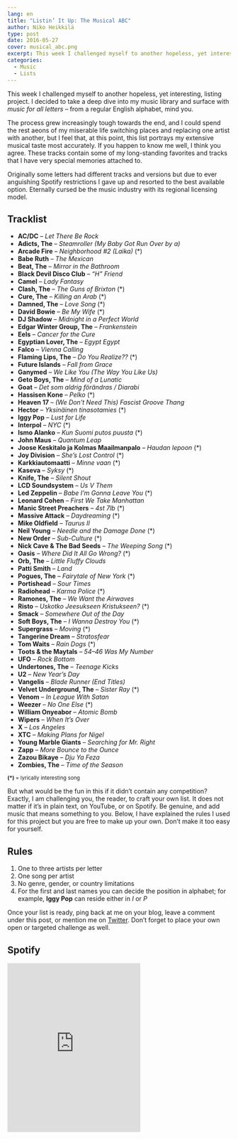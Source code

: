 ```yaml
---
lang: en
title: "Listin’ It Up: The Musical ABC"
author: Niko Heikkilä
type: post
date: 2016-05-27
cover: musical_abc.png
excerpt: This week I challenged myself to another hopeless, yet interesting, listing project.
categories:
  - Music
  - Lists
---
```


This week I challenged myself to another hopeless, yet interesting, listing project. I decided to take a deep dive into my music library and surface with _music for all letters_ – from a regular English alphabet, mind you.

The process grew increasingly tough towards the end, and I could spend the rest aeons of my miserable life switching places and replacing one artist with another, but I feel that, at this point, this list portrays my extensive musical taste most accurately. If you happen to know me well, I think you agree. These tracks contain some of my long-standing favorites and tracks that I have very special memories attached to.

Originally some letters had different tracks and versions but due to ever anguishing Spotify restrictions I gave up and resorted to the best available option. Eternally cursed be the music industry with its regional licensing model.

## Tracklist

<!--alex ignore-->

- **AC/DC** – _Let There Be Rock_
- **Adicts, The** – _Steamroller (My Baby Got Run Over by a)_
- **Arcade Fire** – _Neighborhood #2 (Laika)_ (\*)
- **Babe Ruth** – _The Mexican_
- **Beat, The** – _Mirror in the Bathroom_
- **Black Devil Disco Club** – _“H” Friend_
- **Camel** – _Lady Fantasy_
- **Clash, The** – _The Guns of Brixton_ (\*)
- **Cure, The** – _Killing an Arab_ (\*)
- **Damned, The** – _Love Song_ (\*)
- **David Bowie** – _Be My Wife_ (\*)
- **DJ Shadow** – _Midnight in a Perfect World_
- **Edgar Winter Group, The** – _Frankenstein_
- **Eels** – _Cancer for the Cure_
- **Egyptian Lover, The** – _Egypt Egypt_
- **Falco** – _Vienna Calling_
- **Flaming Lips, The** – _Do You Realize??_ (\*)
- **Future Islands** – _Fall from Grace_
- **Ganymed** – _We Like You (The Way You Like Us)_
- **Geto Boys, The** – _Mind of a Lunatic_
- **Goat** – _Det som aldrig förändras / Diarabi_
- **Hassisen Kone** – _Pelko_ (\*)
- **Heaven 17** – _(We Don’t Need This) Fascist Groove Thang_
- **Hector** &#8211; _Yksinäinen tinasotamies_ (\*)
- **Iggy Pop** – _Lust for Life_
- **Interpol** – _NYC_ (\*)
- **Ismo Alanko** – _Kun Suomi putos puusta_ (\*)
- **John Maus** – _Quantum Leap_
- **Joose Keskitalo ja Kolmas Maailmanpalo** – _Haudan lepoon_ (\*)
- **Joy Division** – _She’s Lost Control_ (\*)
- **Karkkiautomaatti** – _Minne vaan_ (\*)
- **Kaseva** – _Syksy_ (\*)
- **Knife, The** – _Silent Shout_
- **LCD Soundsystem** – _Us V Them_
- **Led Zeppelin** – _Babe I’m Gonna Leave You_ (\*)
- **Leonard Cohen** – _First We Take Manhattan_
- **Manic Street Preachers** – _4st 7lb_ (\*)
- **Massive Attack** – _Daydreaming_ (\*)
- **Mike Oldfield** – _Taurus II_
- **Neil Young** – _Needle and the Damage Done_ (\*)
- **New Order** – _Sub-Culture_ (\*)
- **Nick Cave & The Bad Seeds** – _The Weeping Song_ (\*)
- **Oasis** – _Where Did It All Go Wrong?_ (\*)
- **Orb, The** – _Little Fluffy Clouds_
- **Patti Smith** – _Land_
- **Pogues, The** – _Fairytale of New York_ (\*)
- **Portishead** – _Sour Times_
- **Radiohead** – _Karma Police_ (\*)
- **Ramones, The** – _We Want the Airwaves_
- **Risto** – _Uskotko Jeesukseen Kristukseen?_ (\*)
- **Smack** – _Somewhere Out of the Day_
- **Soft Boys, The** – _I Wanna Destroy You_ (\*)
- **Supergrass** – _Moving_ (\*)
- **Tangerine Dream** – _Stratosfear_
- **Tom Waits** – _Rain Dogs_ (\*)
- **Toots & the Maytals** – _54–46 Was My Number_
- **UFO** – _Rock Bottom_
- **Undertones, The** – _Teenage Kicks_
- **U2** – _New Year’s Day_
- **Vangelis** – _Blade Runner (End Titles)_
- **Velvet Underground, The** – _Sister Ray_ (\*)
- **Venom** – _In League With Satan_
- **Weezer** – _No One Else_ (\*)
- **William Onyeabor** – _Atomic Bomb_
- **Wipers** – _When It’s Over_
- **X** – _Los Angeles_
- **XTC** – _Making Plans for Nigel_
- **Young Marble Giants** – _Searching for Mr. Right_
- **Zapp** – _More Bounce to the Ounce_
- **Zazou Bikaye** – _Dju Ya Feza_
- **Zombies, The** – _Time of the Season_

<small><strong>(\*)</strong> = lyrically interesting song</small>

But what would be the fun in this if it didn’t contain any competition? Exactly, I am challenging you, the reader, to craft your own list. It does not matter if it’s in plain text, on YouTube, or on Spotify. Be genuine, and add music that means something to you. Below, I have explained the rules I used for this project but you are free to make up your own. Don’t make it too easy for yourself.

## Rules

1. One to three artists per letter
2. One song per artist
3. No genre, gender, or country limitations
4. For the first and last names you can decide the position in alphabet; for example, **Iggy Pop** can reside either in _I_ or _P_

Once your list is ready, ping back at me on your blog, leave a comment under this post, or mention me on [Twitter](https://twitter.com/nikoheikkila). Don’t forget to place your own open or targeted challenge as well.

## Spotify

<iframe title="Playlist" src="https://embed.spotify.com/?uri=spotify:user:razorman:playlist:1D3e493CrlnHuDN0vFcC9r" width="300" height="380" frameborder="0" allowtransparency="true"></iframe>
